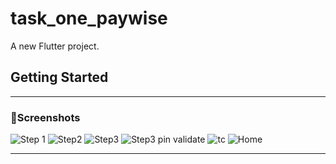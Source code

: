# task_one_paywise

A new Flutter project.

## Getting Started

<!-- This project is a starting point for a Flutter application.

A few resources to get you started if this is your first Flutter project:

- [Lab: Write your first Flutter app](https://docs.flutter.dev/get-started/codelab)
- [Cookbook: Useful Flutter samples](https://docs.flutter.dev/cookbook)

For help getting started with Flutter development, view the
[online documentation](https://docs.flutter.dev/), which offers tutorials,
samples, guidance on mobile development, and a full API reference. -->

---
### 🔐Screenshots

<!-- ![Create Payout Screen](screenshots/mobile_login.png)  
![IFSC length 11 validation](screenshots/login_tab.png)
![Amount  validation](screenshots/login_tab.png)
![success snakbar](screenshots/login_tab.png) -->
![Step 1](screenshots/step1.png)
![Step2](screenshots/step2.png)
![Step3](screenshots/step3.png)
![Step3 pin validate](screenshots/pinValidate.png)
![tc](screenshots/tc.png)
![Home](screenshots/home.png)


---